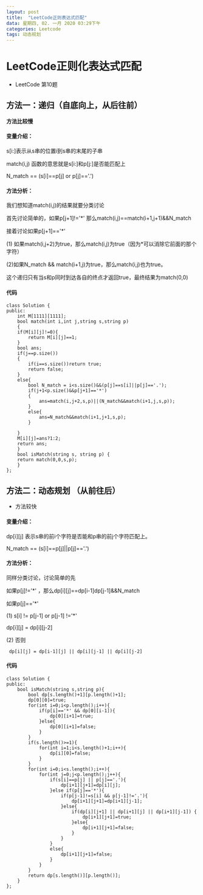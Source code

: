 ```yaml
---
layout: post
title:  "LeetCode正则表达式匹配"
data: 星期四, 02. 一月 2020 03:29下午 
categories: Leetcode
tags: 动态规划
---
```


# LeetCode正则化表达式匹配

* LeetCode 第10题

## 方法一：递归（自底向上，从后往前）
**方法比较慢**

#### 变量介绍：
s[i:]表示从s串的位置i到s串的末尾的子串

match(i,j) 函数的意思就是s[i:]和p[j:]是否能匹配上

N_match == (s[i]==p[j] or p[j]=='.')

#### 方法分析：

我们想知道match(i,j)的结果就要分类讨论

首先讨论简单的，如果p[j+1]!='*'
那么match(i,j)==match(i+1,j+1)&&N_match

接着讨论如果p[j+1]=='*'

(1) 如果match(i,j+2)为true，那么match(i,j)为true（因为*可以消除它前面的那个字符）

(2)如果N_match && match(i+1,j)为true，那么match(i,j)也为true。

这个递归只有当s和p同时到达各自的终点才返回true，最终结果为match(0,0)

#### 代码


	class Solution {
	public:
	    int M[1111][1111];
	    bool match(int i,int j,string s,string p)
	    {
		if(M[i][j]!=0){
		    return M[i][j]==1;
		}
		bool ans;
		if(j==p.size())
		{
		    if(i==s.size())return true;
		    return false;
		}
		else{
		    bool N_match = i<s.size()&&(p[j]==s[i]||p[j]=='.');
		    if(j+1<p.size()&&p[j+1]=='*')
		    {
		        ans=match(i,j+2,s,p)||(N_match&&match(i+1,j,s,p));
		    }
		    else{
		        ans=N_match&&match(i+1,j+1,s,p);
		    }

		}
		M[i][j]=ans?1:2;
		return ans;
	    }
	    bool isMatch(string s, string p) {
		return match(0,0,s,p);
	    }
	};

## 方法二：动态规划 （从前往后）
* 方法较快 

#### 变量介绍：

dp[i][j] 表示s串的前i个字符是否能和p串的前j个字符匹配上。

N_match == (s[i]==p[j]||p[j]=='.')

#### 方法分析：

同样分类讨论，讨论简单的先

如果p[j]!='*' ，那么dp[i][j]==dp[i-1]dp[j-1]&&N_match

如果p[j]=='*'

(1) s[i] != p[j-1] or  p[j-1] !='*'

dp[i][j] = dp[i][j-2]

(2) 否则

     dp[i][j] = dp[i-1][j] || dp[i][j-1] || dp[i][j-2]

#### 代码

	class Solution {
	public:
	    bool isMatch(string s,string p){
		    bool dp[s.length()+1][p.length()+1];  
		    dp[0][0]=true; 
		    for(int i=0;i<p.length();i++){
			    if(p[i]=='*' && dp[0][i-1]){
				    dp[0][i+1]=true; 
			    }else{
				    dp[0][i+1]=false;
			    }
		    }
		    if(s.length()>=1){
			    for(int i=1;i<s.length()+1;i++){
				    dp[i][0]=false;
			    }
		    }
		    for(int i=0;i<s.length();i++){
			    for(int j=0;j<p.length();j++){
				    if(s[i]==p[j] || p[j]=='.'){
					    dp[i+1][j+1]=dp[i][j];
				    }else if(p[j]=='*'){
					    if(p[j-1]!=s[i] && p[j-1]!='.'){
						    dp[i+1][j+1]=dp[i+1][j-1];
					    }else{
						    if(dp[i][j+1] || dp[i+1][j] || dp[i+1][j-1]) {
							    dp[i+1][j+1]=true;
						    }else{
							    dp[i+1][j+1]=false;
						    }
					    }
				    }
				    else{
					    dp[i+1][j+1]=false;
				    }
			    }
		    }
		    return dp[s.length()][p.length()];
	    }
	};

 



